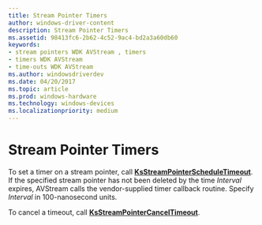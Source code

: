 ```yaml
---
title: Stream Pointer Timers
author: windows-driver-content
description: Stream Pointer Timers
ms.assetid: 98413fc6-2b62-4c52-9ac4-bd2a3a60db60
keywords:
- stream pointers WDK AVStream , timers
- timers WDK AVStream
- time-outs WDK AVStream
ms.author: windowsdriverdev
ms.date: 04/20/2017
ms.topic: article
ms.prod: windows-hardware
ms.technology: windows-devices
ms.localizationpriority: medium
---
```


# Stream Pointer Timers





To set a timer on a stream pointer, call [**KsStreamPointerScheduleTimeout**](https://msdn.microsoft.com/library/windows/hardware/ff567135). If the specified stream pointer has not been deleted by the time *Interval* expires, AVStream calls the vendor-supplied timer callback routine. Specify *Interval* in 100-nanosecond units.

To cancel a timeout, call [**KsStreamPointerCancelTimeout**](https://msdn.microsoft.com/library/windows/hardware/ff567128).

 

 




